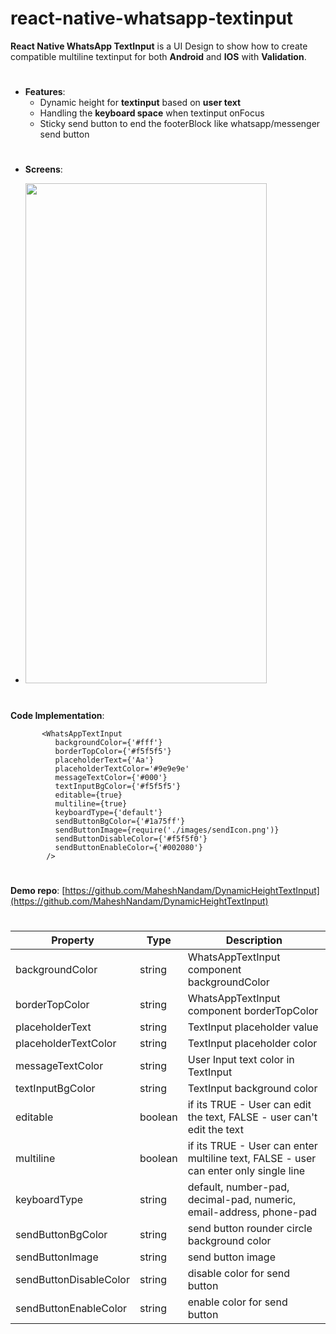 # react-native-whatsapp-textinput

**React Native WhatsApp TextInput** is a UI Design to show how to create compatible multiline textinput for both **Android**
and **IOS** with **Validation**.

#

* **Features**:
  * Dynamic height for **textinput** based on **user text**
  * Handling the **keyboard space** when textinput onFocus
  * Sticky send button to end the footerBlock like whatsapp/messenger send button

#

* **Screens**:

* <img width="386" height='800'  src="https://user-images.githubusercontent.com/13198616/45509451-3f136780-b7b5-11e8-843f-123744cb86dd.gif">

#

**Code Implementation**:

           <WhatsAppTextInput
              backgroundColor={'#fff'}
              borderTopColor={'#f5f5f5'}
              placeholderText={'Aa'}
              placeholderTextColor='#9e9e9e'
              messageTextColor={'#000'}
              textInputBgColor={'#f5f5f5'}
              editable={true}
              multiline={true}
              keyboardType={'default'}
              sendButtonBgColor={'#1a75ff'}
              sendButtonImage={require('./images/sendIcon.png')}
              sendButtonDisableColor={'#f5f5f0'}
              sendButtonEnableColor={'#002080'}
            />
            
 #    
 
 **Demo repo**: [https://github.com/MaheshNandam/DynamicHeightTextInput](https://github.com/MaheshNandam/DynamicHeightTextInput)
 
 #
            
Property | Type | Description
-- | -- | --
backgroundColor | string | WhatsAppTextInput component backgroundColor
borderTopColor | string | WhatsAppTextInput component borderTopColor
placeholderText | string | TextInput placeholder value
placeholderTextColor | string | TextInput placeholder color
messageTextColor | string | User Input text color in TextInput
textInputBgColor | string | TextInput background color
editable | boolean | if its TRUE - User can edit the text, FALSE - user can't edit the text
multiline | boolean | if its TRUE - User can enter multiline text, FALSE - user can enter only single line
keyboardType | string | default, number-pad, decimal-pad, numeric, email-address, phone-pad
sendButtonBgColor | string | send button rounder circle background color
sendButtonImage | string | send button image
sendButtonDisableColor | string | disable color for send button
sendButtonEnableColor | string | enable color for send button







